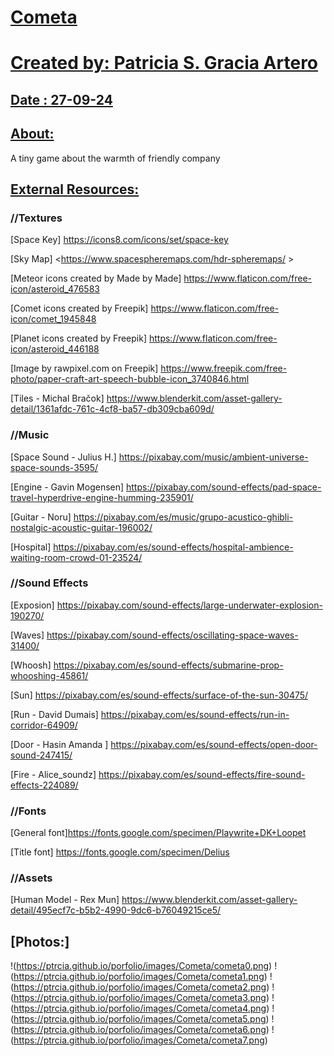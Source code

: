 # [Cometa](https://github.com/ptrcia/cometa)

[Created by: Patricia S. Gracia Artero](https://github.com/ptrcia/the-goose#created-by-patricia-s-gracia-artero)
===============================================================================================================

[Date : 27-09-24](https://github.com/ptrcia/cometa#date--27-09-24)
--------------------------------------------------------------------

[About:](https://github.com/ptrcia/cometa#about)
--------------------------------------------------
 A tiny game about the warmth of friendly company


## [External Resources:](https://github.com/ptrcia/cometa#external-resources)

### //Textures

[Space Key]
<https://icons8.com/icons/set/space-key>

[Sky Map]
<https://www.spacespheremaps.com/hdr-spheremaps/ >

[Meteor icons created by Made by Made]
<https://www.flaticon.com/free-icon/asteroid_476583>

[Comet icons created by Freepik]
<https://www.flaticon.com/free-icon/comet_1945848>

[Planet icons created by Freepik]
<https://www.flaticon.com/free-icon/asteroid_446188>

[Image by rawpixel.com on Freepik]
<https://www.freepik.com/free-photo/paper-craft-art-speech-bubble-icon_3740846.html>

[Tiles - Michal Bračok]
<https://www.blenderkit.com/asset-gallery-detail/1361afdc-761c-4cf8-ba57-db309cba609d/>


### //Music

[Space Sound - Julius H.]
<https://pixabay.com/music/ambient-universe-space-sounds-3595/>

[Engine - Gavin Mogensen] 
<https://pixabay.com/sound-effects/pad-space-travel-hyperdrive-engine-humming-235901/>

[Guitar - Noru]
<https://pixabay.com/es/music/grupo-acustico-ghibli-nostalgic-acoustic-guitar-196002/>

[Hospital]
<https://pixabay.com/es/sound-effects/hospital-ambience-waiting-room-crowd-01-23524/>


### //Sound Effects
[Exposion]
<https://pixabay.com/sound-effects/large-underwater-explosion-190270/>

[Waves]
<https://pixabay.com/sound-effects/oscillating-space-waves-31400/>

[Whoosh]
<https://pixabay.com/es/sound-effects/submarine-prop-whooshing-45861/>

[Sun]
<https://pixabay.com/es/sound-effects/surface-of-the-sun-30475/>


[Run - David Dumais]
<https://pixabay.com/es/sound-effects/run-in-corridor-64909/>

[Door - Hasin Amanda ]
<https://pixabay.com/es/sound-effects/open-door-sound-247415/>

[Fire - Alice_soundz]
<https://pixabay.com/es/sound-effects/fire-sound-effects-224089/>


### //Fonts

[General font]<https://fonts.google.com/specimen/Playwrite+DK+Loopet>

[Title font] <https://fonts.google.com/specimen/Delius>


### //Assets

[Human Model - Rex Mun]
<https://www.blenderkit.com/asset-gallery-detail/495ecf7c-b5b2-4990-9dc6-b76049215ce5/>



## [Photos:]

!(https://ptrcia.github.io/porfolio/images/Cometa/cometa0.png)
!(https://ptrcia.github.io/porfolio/images/Cometa/cometa1.png)
!(https://ptrcia.github.io/porfolio/images/Cometa/cometa2.png)
!(https://ptrcia.github.io/porfolio/images/Cometa/cometa3.png)
!(https://ptrcia.github.io/porfolio/images/Cometa/cometa4.png)
!(https://ptrcia.github.io/porfolio/images/Cometa/cometa5.png)
!(https://ptrcia.github.io/porfolio/images/Cometa/cometa6.png)
!(https://ptrcia.github.io/porfolio/images/Cometa/cometa7.png)